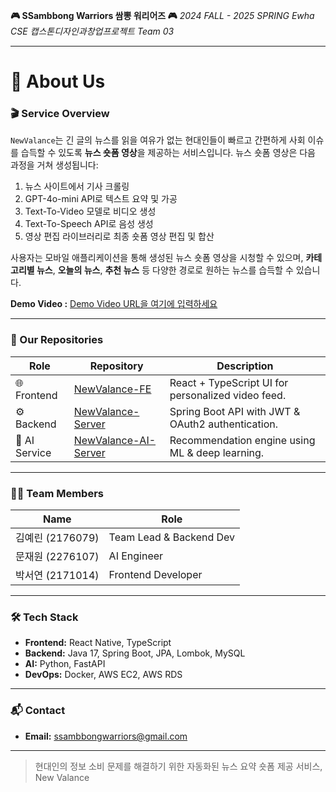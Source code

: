 **🎮 SSambbong Warriors 쌈뽕 워리어즈 🎮**
*2024 FALL - 2025 SPRING Ewha CSE 캡스톤디자인과창업프로젝트 Team 03*

---

# 🚀 About Us

### 🎬 Service Overview
`NewValance`는 긴 글의 뉴스를 읽을 여유가 없는 현대인들이 빠르고 간편하게 사회 이슈를 습득할 수 있도록 **뉴스 숏폼 영상**을 제공하는 서비스입니다. 뉴스 숏폼 영상은 다음 과정을 거쳐 생성됩니다:
1. 뉴스 사이트에서 기사 크롤링  
2. GPT-4o-mini API로 텍스트 요약 및 가공  
3. Text-To-Video 모델로 비디오 생성  
4. Text-To-Speech API로 음성 생성  
5. 영상 편집 라이브러리로 최종 숏폼 영상 편집 및 합산

사용자는 모바일 애플리케이션을 통해 생성된 뉴스 숏폼 영상을 시청할 수 있으며, **카테고리별 뉴스**, **오늘의 뉴스**, **추천 뉴스** 등 다양한 경로로 원하는 뉴스를 습득할 수 있습니다.

**Demo Video :** [Demo Video URL을 여기에 입력하세요](#)

---

### 📁 Our Repositories

| Role          | Repository                                                                        | Description                                        |
| ------------- | --------------------------------------------------------------------------------- | -------------------------------------------------- |
| 🌐 Frontend   | [NewValance-FE](https://github.com/SSambbongWarriors/NewValance-FE)               | React + TypeScript UI for personalized video feed. |
| ⚙️ Backend    | [NewValance-Server](https://github.com/SSambbongWarriors/NewValance-Server)       | Spring Boot API with JWT & OAuth2 authentication.  |
| 🤖 AI Service | [NewValance-AI-Server](https://github.com/SSambbongWarriors/NewValance-AI-Server) | Recommendation engine using ML & deep learning.    |

---

### 🧑‍💼 Team Members

| Name | Role                    |
| ---- | ----------------------- |
| 김예린 (2176079)  | Team Lead & Backend Dev |
| 문재원 (2276107)  | AI Engineer             |
| 박서연 (2171014)  | Frontend Developer      |

---

### 🛠 Tech Stack

* **Frontend:** React Native, TypeScript
* **Backend:** Java 17, Spring Boot, JPA, Lombok, MySQL
* **AI:** Python, FastAPI
* **DevOps:** Docker, AWS EC2, AWS RDS

---

### 📬 Contact

* **Email:** [ssambbongwarriors@gmail.com](mailto:ssambbongwarriors@gmail.com)

---

> 현대인의 정보 소비 문제를 해결하기 위한
> 자동화된 뉴스 요약 숏폼 제공 서비스,
> New Valance
